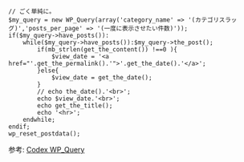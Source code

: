 ```
// ごく単純に。
$my_query = new WP_Query(array('category_name' => '(カテゴリスラッグ)','posts_per_page' => '(一度に表示させたい件数)'));
if($my_query->have_posts()):
    while($my_query->have_posts()):$my_query->the_post();
        if(mb_strlen(get_the_content()) !==0 ){
            $view_date = '<a href="'.get_the_permalink().'">'.get_the_date().'</a>';
        }else{
            $view_date = get_the_date();
        }	
        // echo the_date().'<br>';
        echo $view_date.'<br>';
        echo get_the_title();
        echo '<hr>';
    endwhile;
endif;
wp_reset_postdata();
```

参考:
[Codex WP_Query](https://wpdocs.osdn.jp/%E9%96%A2%E6%95%B0%E3%83%AA%E3%83%95%E3%82%A1%E3%83%AC%E3%83%B3%E3%82%B9/WP_Query#.E3.82.AB.E3.83.86.E3.82.B4.E3.83.AA.E3.83.BC.E3.81.AE.E3.83.91.E3.83.A9.E3.83.A1.E3.83.BC.E3.82.BF)
